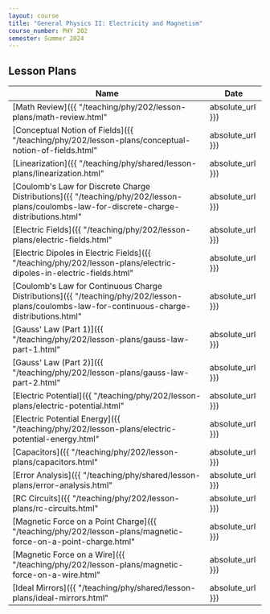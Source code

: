 ```yaml
---
layout: course
title: "General Physics II: Electricity and Magnetism"
course_number: PHY 202
semester: Summer 2024
---
```


## Lesson Plans

| Name | Date |
| ---- | ---- |
| [Math Review]({{ "/teaching/phy/202/lesson-plans/math-review.html" | absolute_url }}) | May 20, 2024 |
| [Conceptual Notion of Fields]({{ "/teaching/phy/202/lesson-plans/conceptual-notion-of-fields.html" | absolute_url }}) | May 20, 2024 |
| [Linearization]({{ "/teaching/phy/shared/lesson-plans/linearization.html" | absolute_url }}) | May 20, 2024 |
| [Coulomb's Law for Discrete Charge Distributions]({{ "/teaching/phy/202/lesson-plans/coulombs-law-for-discrete-charge-distributions.html" | absolute_url }}) | May 21, 2024 |
| [Electric Fields]({{ "/teaching/phy/202/lesson-plans/electric-fields.html" | absolute_url }}) | May 21, 2024 |
| [Electric Dipoles in Electric Fields]({{ "/teaching/phy/202/lesson-plans/electric-dipoles-in-electric-fields.html" | absolute_url }}) | May 23, 2024 |
| [Coulomb's Law for Continuous Charge Distributions]({{ "/teaching/phy/202/lesson-plans/coulombs-law-for-continuous-charge-distributions.html" | absolute_url }}) | May 23 - 28, 2024 |
| [Gauss' Law (Part 1)]({{ "/teaching/phy/202/lesson-plans/gauss-law-part-1.html" | absolute_url }}) | May 28, 2024 |
| [Gauss' Law (Part 2)]({{ "/teaching/phy/202/lesson-plans/gauss-law-part-2.html" | absolute_url }}) | June 3, 2024 |
| [Electric Potential]({{ "/teaching/phy/202/lesson-plans/electric-potential.html" | absolute_url }}) | June 3, 2024 |
| [Electric Potential Energy]({{ "/teaching/phy/202/lesson-plans/electric-potential-energy.html" | absolute_url }}) | June 4, 2024 |
| [Capacitors]({{ "/teaching/phy/202/lesson-plans/capacitors.html" | absolute_url }}) | June 4, 2024 |
| [Error Analysis]({{ "/teaching/phy/shared/lesson-plans/error-analysis.html" | absolute_url }}) | June 4, 2024 |
| [RC Circuits]({{ "/teaching/phy/202/lesson-plans/rc-circuits.html" | absolute_url }}) | June 6 - 10, 2024 |
| [Magnetic Force on a Point Charge]({{ "/teaching/phy/202/lesson-plans/magnetic-force-on-a-point-charge.html" | absolute_url }}) | June 11, 2024 |
| [Magnetic Force on a Wire]({{ "/teaching/phy/202/lesson-plans/magnetic-force-on-a-wire.html" | absolute_url }}) | June 13, 2024 |
| [Ideal Mirrors]({{ "/teaching/phy/shared/lesson-plans/ideal-mirrors.html" | absolute_url }}) | July 8, 2024 |
